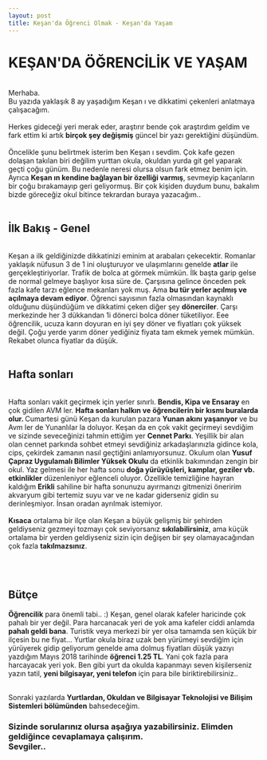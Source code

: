 ```yaml
---
layout: post
title: Keşan'da Öğrenci Olmak - Keşan'da Yaşam
---
```


<h1>KEŞAN'DA ÖĞRENCİLİK VE YAŞAM</h1>
<br/>
Merhaba.<br/>
Bu yazıda yaklaşık 8 ay yaşadığım Keşan ı ve dikkatimi
 çekenleri anlatmaya çalışacağım. <br/><br/> Herkes gideceği yeri merak eder, 
 araştırır bende çok araştırdım geldim ve fark ettim ki artık <b>birçok şey değişmiş</b> güncel bir yazı gerektiğini düşündüm.
<br/><br/>
Öncelikle şunu belirtmek isterim ben Keşan ı sevdim.
Çok kafe gezen dolaşan takılan biri değilim yurttan okula, okuldan yurda git gel yaparak geçti çoğu günüm. 
Bu nedenle neresi olursa olsun fark etmez benim için. Ayrıca <b>Keşan ın kendine bağlayan bir özelliği varmış</b>, 
sevmeyip kaçanların bir çoğu bırakamayıp geri geliyormuş. 
Bir çok kişiden duydum bunu, bakalım bizde göreceğiz okul bitince tekrardan buraya yazacağım.. 
<br/><br/>
<h2>İlk Bakış - Genel</h2>
<br/>
Keşan a ilk geldiğinizde dikkatinizi eminim at arabaları çekecektir. 
Romanlar yaklaşık nüfusun 3 de 1 ini oluşturuyor ve ulaşımlarını genelde <b>atlar</b> ile gerçekleştiriyorlar. 
Trafik de bolca at görmek mümkün. 
İlk başta garip gelse de normal gelmeye başlıyor kısa süre de. 
Çarşısına gelince önceden pek fazla kafe tarzı eğlence mekanları yok muş. 
Ama <b>bu tür yerler açılmış ve açılmaya devam ediyor</b>. 
Öğrenci sayısının fazla olmasından kaynaklı olduğunu düşündüğüm ve dikkatimi 
çeken diğer şey <b>dönerciler</b>. Çarşı merkezinde her 3 dükkandan 1i dönerci bolca döner tüketiliyor.
Eee öğrencilik, ucuza karın doyuran en iyi şey döner ve fiyatları çok yüksek değil. 
Çoğu yerde yarım döner yediğiniz fiyata tam ekmek yemek mümkün. Rekabet olunca fiyatlar da düşük. 
<br/><br/>
<h2>Hafta sonları</h2>
<br/>
Hafta sonları vakit geçirmek için yerler sınırlı. <b>Bendis, Kipa ve Ensaray</b> en çok gidilen AVM ler.
<b>Hafta sonları halkın ve öğrencilerin bir kısmı buralarda olur. </b>
Cumartesi günü Keşan da kurulan pazara <b>Yunan akını yaşanıyor</b> ve 
bu Avm ler de Yunanlılar la doluyor. 
Keşan da en çok vakit geçirmeyi sevdiğim ve sizinde seveceğinizi tahmin ettiğim yer <b>Cennet Parkı</b>.
 Yeşillik bir alan olan cennet parkında sohbet etmeyi sevdiğiniz arkadaşlarınızla 
 gidince kola, cips, çekirdek zamanın nasıl geçtiğini anlamıyorsunuz.
 Okulum olan <b>Yusuf Çapraz Uygulamalı Bilimler Yüksek Okulu</b> da etkinlik bakımından zengin bir okul.
 Yaz gelmesi ile her hafta sonu <b>doğa yürüyüşleri, kamplar, geziler vb. etkinlikler</b> düzenleniyor eğlenceli oluyor. 
 Özellikle temizliğine hayran kaldığım <b>Erikli</b> sahiline bir hafta sonunuzu ayırmanızı gitmenizi
 öneririm akvaryum gibi tertemiz suyu var ve ne kadar giderseniz gidin su derinleşmiyor. İnsan oradan ayrılmak istemiyor.
<br/>
<br/>
<b>Kısaca</b> ortalama bir ilçe olan Keşan a büyük gelişmiş bir şehirden geldiyseniz gezmeyi tozmayı çok 
seviyorsanız <b>sıkılabilirsiniz</b>, ama küçük ortalama bir yerden geldiyseniz sizin için değişen bir 
şey olamayacağından çok fazla <b>takılmazsınız</b>.

<br/><br/>

<h2>Bütçe</h2>

<b>Öğrencilik</b> para önemli tabi.. :) 
Keşan, genel olarak kafeler haricinde çok pahalı bir yer değil. 
Para harcanacak yeri de yok ama kafeler ciddi anlamda <b>pahalı geldi bana</b>. 
Turistik veya merkezi bir yer olsa tamamda sen küçük bir ilçesin bu ne fiyat… 
Yurtlar okula biraz uzak ben yürümeyi sevdiğim için yürüyerek gidip geliyorum genelde ama dolmuş fiyatları 
düşük yazıyı yazdığım Mayıs 2018 tarihinde <b>öğrenci 1.25 TL</b>. Yani çok fazla para harcayacak yeri yok. 
Ben gibi yurt da okulda kapanmayı seven kişilerseniz yazın tatil, 
<b>yeni bilgisayar, yeni telefon</b> için para bile biriktirebilirsiniz..
<br/><br/>

Sonraki yazılarda <b>Yurtlardan, Okuldan ve Bilgisayar Teknolojisi ve Bilişim Sistemleri bölümünden</b> bahsedeceğim. 

<h3>Sizinde sorularınız olursa aşağıya yazabilirsiniz. Elimden geldiğince cevaplamaya çalışırım.<br/> Sevgiler..</h3>
